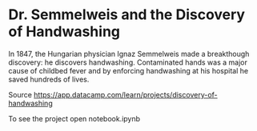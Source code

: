 # Dr. Semmelweis and the Discovery of Handwashing
In 1847, the Hungarian physician Ignaz Semmelweis made a breakthough discovery: he discovers handwashing. Contaminated hands was a major cause of childbed fever and by enforcing handwashing at his hospital he saved hundreds of lives.

Source https://app.datacamp.com/learn/projects/discovery-of-handwashing

To see the project open notebook.ipynb
